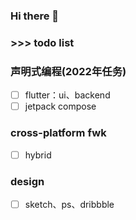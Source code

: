 ### Hi there 👋
### >>> todo list
### 声明式编程(2022年任务)
- [ ] flutter：ui、backend
- [ ] jetpack compose

### cross-platform fwk
- [ ] hybrid

### design
- [ ] sketch、ps、dribbble
<!-- ### >>> task -->
<!-- <p align="left">
  <img src="https://github.com/JamesfChen/JamesfChen/blob/master/task.jpeg" width="150"/>
</p> -->
